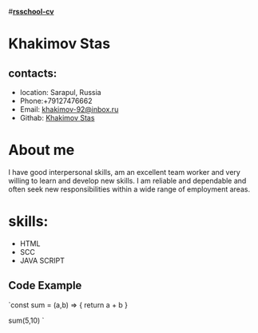 #__[rsschool-cv](https://github.com/CTAHuClAB/rsschool-cv/)__
# __Khakimov Stas__

## __contacts:__
- location: Sarapul, Russia
- Phone:+79127476662
- Email: khakimov-92@inbox.ru
- Githab: [Khakimov Stas](https://github.com/CTAHuClAB) 

# __About me__
I have good interpersonal skills, am an excellent team worker and very willing to learn and develop new skills.
I am reliable and dependable and often seek new responsibilities within a wide range of employment areas.

# __skills:__
- HTML
- SCC
- JAVA SCRIPT

## __Code Example__
`const sum = (a,b) => {
 return a + b
}

sum(5,10)
`
